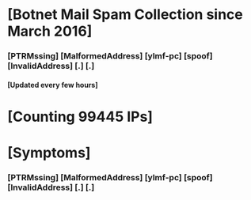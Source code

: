 # [Botnet Mail Spam Collection since March 2016]
### [PTRMssing] [MalformedAddress] [ylmf-pc] [spoof] [InvalidAddress] [.] [.]
#### [Updated every few hours]

# [Counting 99445 IPs]

# [Symptoms] 
###   [PTRMssing] [MalformedAddress] [ylmf-pc] [spoof] [InvalidAddress] [.] [.]
